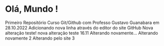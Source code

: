 # Olá, Mundo !
 Primeiro Repositório Curso Git/Github com Professo Gustavo Guanabara em 28.10.2022
 Adicionando nova linha através do editor do site GitHub
 Nova alteração teste!
 nova alteração teste 16.11
 Alterando novamente...
 Alterando novamente 2
 Alterando pelo site 3

